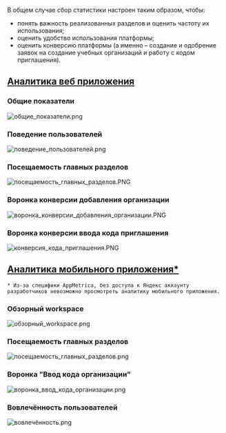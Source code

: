 В общем случае сбор статистики настроен таким образом, чтобы:
-	понять важность реализованных разделов и оценить частоту их использования;
-	оценить удобство использования платформы;
-	оценить конверсию платформы (а именно – создание и одобрение заявок на создание учебных организаций и работу с кодом приглашения).


## [Аналитика веб приложения](https://metrika.yandex.ru/dashboard?id=97155467&period=quarter&group=day&isMinSamplingEnabled=false&accuracy=1&isSamplingEnabled=true&dashboardId=97155467%2FDefault&isWidgetsSelectorVisible=false)

### Общие показатели
![общие_показатели.png](сайт/общие_показатели.png)

### Поведение пользователей
![поведение_пользователей.png](сайт/поведение_пользователей.png)

### Посещаемость главных разделов
![посещаемость_главных_разделов.PNG](сайт/посещаемость_главных_разделов.PNG)

### Воронка конверсии добавления организации
![воронка_конверсии_добавления_организации.PNG](сайт/воронка_конверсии_добавления_организации.PNG)

### Воронка конверсии ввода кода приглашения
![конверсия_кода_приглашения.PNG](сайт/конверсия_кода_приглашения.PNG)

## [Аналитика мобильного приложения*](https://appmetrica.yandex.ru/overview?appId=4585621&period=quarter&group=day&currency=rub&accuracy=medium)
`* Из-за специфики AppMetrica, без доступа к Яндекс аккаунту разработчиков невозможно просмотреть аналитику мобильного приложения.`

### Обзорный workspace
![обзорный_workspace.png](android/обзорный_workspace.png)

### Посещаемость главных разделов
![посещаемость_главных_разделов.png](android/посещаемость_главных_разделов.png)

### Воронка "Ввод кода организации"
![воронка_ввод_кода_организации.png](android/воронка_ввод_кода_организации.png)

### Вовлечённость пользователей
![вовлечённость.png](android/вовлечённость.png)
